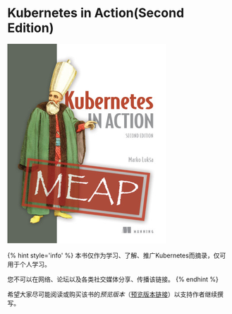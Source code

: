 # Kubernetes in Action(Second Edition)

![](images/Luksa-Kubernetes-2ed-MEAP-HI.png)

{% hint style='info' %}
本书仅作为学习、了解、推广Kubernetes而摘录，仅可用于个人学习。

您不可以在网络、论坛以及各类社交媒体分享、传播该链接。
{% endhint %}

希望大家尽可能阅读或购买该书的*预览版本*（[预览版本链接](https://www.manning.com/books/kubernetes-in-action-second-edition)）以支持作者继续撰写。